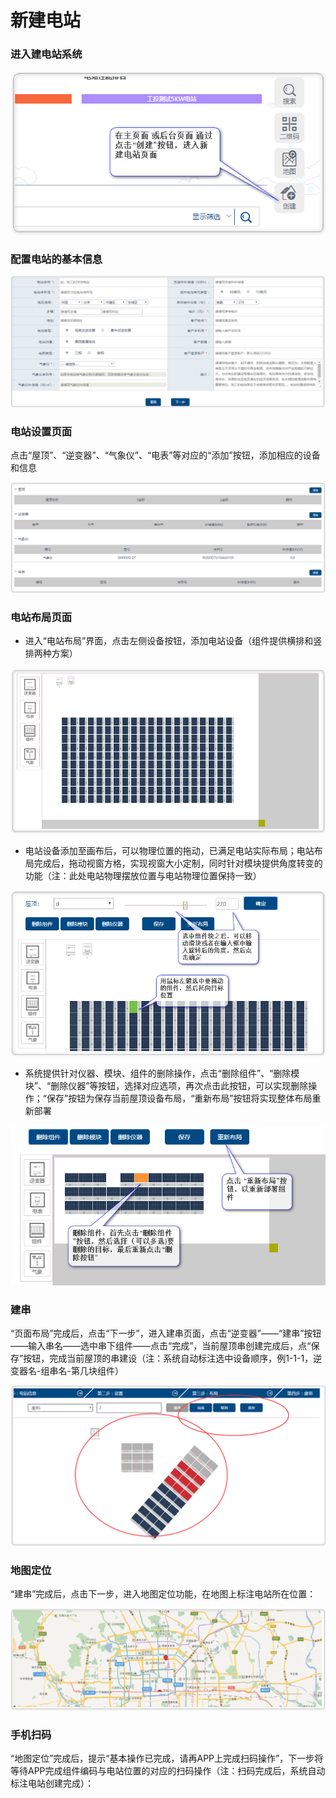 # 新建电站

### 进入建电站系统

![new-st-entry](./assets/images/new-st-entry.png)

### 配置电站的基本信息

![new-st-base](./assets/images/new-st-base.png)

### 电站设置页面

点击“屋顶”、“逆变器”、“气象仪”、“电表”等对应的“添加”按钮，添加相应的设备和信息

![new-st-set](./assets/images/new-st-set.png)

### 电站布局页面

* 进入“电站布局”界面，点击左侧设备按钮，添加电站设备（组件提供横排和竖排两种方案）

![new-st-display](./assets/images/new-st-display.png)

* 电站设备添加至画布后，可以物理位置的拖动，已满足电站实际布局；电站布局完成后，拖动视窗方格，实现视窗大小定制，同时针对模块提供角度转变的功能（注：此处电站物理摆放位置与电站物理位置保持一致）

![new-st-display1](./assets/images/new-st-display1.png)

* 系统提供针对仪器、模块、组件的删除操作，点击“删除组件”、“删除模块”、“删除仪器”等按钮，选择对应选项，再次点击此按钮，可以实现删除操作；“保存”按钮为保存当前屋顶设备布局，“重新布局”按钮将实现整体布局重新部署

![new-st-desplay2](./assets/images/new-st-desplay2.png)


### 建串

“页面布局”完成后，点击“下一步”，进入建串页面，点击“逆变器”——“建串”按钮——输入串名——选中串下组件——点击“完成”，当前屋顶串创建完成后，点“保存”按钮，完成当前屋顶的串建设（注：系统自动标注选中设备顺序，例1-1-1，逆变器名-组串名-第几块组件）

![new-st-desplay3](./assets/images/new-st-desplay3.png)

### 地图定位

“建串”完成后，点击下一步，进入地图定位功能，在地图上标注电站所在位置：

![new-st-desplay4](./assets/images/new-st-desplay4.png)

### 手机扫码

“地图定位”完成后，提示“基本操作已完成，请再APP上完成扫码操作”，下一步将等待APP完成组件编码与电站位置的对应的扫码操作（注：扫码完成后，系统自动标注电站创建完成）：


